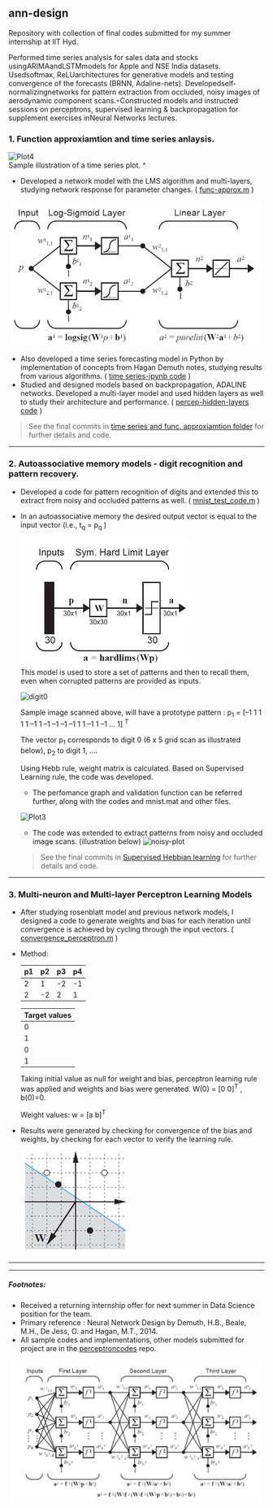 ## ann-design 
 Repository with collection of final codes submitted for my summer internship at IIT Hyd.



Performed time series analysis for sales data and stocks usingARIMAandLSTMmodels for Apple and NSE India datasets.
Usedsoftmax, ReLUarchitectures for generative models and testing convergence of the forecasts (BRNN, Adaline-nets). Developedself-normalizingnetworks for pattern extraction from occluded, noisy images of aerodynamic component scans.◦Constructed models and instructed sessions on perceptrons, supervised learning & backpropagation for supplement exercises inNeural Networks lectures. 

### 1. Function approxiamtion and time series anlaysis.
   ![Plot4](https://github.com/gvsakash/ann-design/blob/master/func_approx/func_approx.jpg)   
   Sample illustration of a time series plot. ^
  * Developed a network model with the LMS algorithm and multi-layers, studying network response for parameter changes. ( [func-approx.m](func_approx/func_approx_trail.m) )
  <img src="func_approx/model_illust.jpg" width="600">
  
  * Also developed a time series forecasting model in Python by implementation of concepts from Hagan Demuth notes, studying results from various algorithms. ( [time series-ipynb code](func_approx/time-series-practice-model.ipynb) )
  * Studied and designed models based on backpropagation, ADALINE networks. Developed a multi-layer model and used hidden layers as well to study their architecture and performance. ( [percep-hidden-layers code](func_approx/multi_lay_percep_two_hidd_layers.ipynb) )

   > See the final commits in [time series and func. approxiamtion folder](func_approx) for further details and code.

___

### 2. Autoassociative memory models - digit recognition and pattern recovery.

 * Developed a code for pattern recognition of digits and extended this to extract from noisy and occluded patterns as well. 
 ( [mnist_test_code.m](sup_hebb_learn/mnist_test_code.m) )
 * In an autoassociative memory the desired output vector is equal to the
input vector (i.e., t<sub>q</sub> = p<sub>q</sub> )

   ![Plot2](sup_hebb_learn/ref_model.jpg)  
   This model is used to store a set of patterns and then to recall them, even when corrupted patterns are provided as inputs.  
   
   ![digit0](https://github.com/gvsakash/ann-design/blob/master/sup_hebb_learn/pattern_digit.jpg)  
   
   Sample image scanned above,  will have a prototype pattern : p<sub>1</sub> = [–1 1 1 1 1 –1 1 –1 –1 –1 –1 1 1 –1 1 –1 ... 1] <sup>T</sup>
   
   The vector p<sub>1</sub> corresponds to digit 0 (6 x 5 grid scan as illustrated below), p<sub>2</sub> to digit 1, ....
   
   Using Hebb rule, weight matrix is calculated. Based on Supervised Learning rule, the code was developed.
   
   * The perfomance graph and validation function can be referred further, along with the codes and mnist.mat and other files.
   
   ![Plot3](https://github.com/gvsakash/ann-design/blob/master/sup_hebb_learn/performance.png)
   
   * The code was extended to extract patterns from noisy and occluded image scans. (illustration below) ![noisy-plot](https://github.com/gvsakash/ann-design/blob/master/sup_hebb_learn/noisyexamples.jpg)     
                     
        
     

   > See the final commits in [Supervised Hebbian learning](sup_hebb_learn) for further details and code.

____

### 3. Multi-neuron and Multi-layer Perceptron Learning Models 
  

* After studying rosenblatt model and previous network models, I designed a code to generate weights and bias for each iteration until convergence is achieved by cycling through the input vectors. ( [convergence_perceptron.m](percep/convergence_perceptron.m) )

* Method: 


    | p1 | p2 | p3 | p4 |
    | ------------- | ------------- | ------------- | ------------- |
    | 2	| 1	| -2 | -1 |
    | 2 | -2 | 2 | 1 |

     | Target values |
     | ------------- |
     | 0 |
     | 1 |
     | 0 |
     | 1 |

     Taking initial value as null for weight and bias, perceptron learning rule was applied and weights and bias were generated. W(0) = [0 0]<sup>T</sup> , b(0)=0.

    Weight values: w = [a b]<sup>T</sup>

* Results were generated by checking for convergence of the bias and weights, by checking for each vector to verify the learning rule.

    ![Plot1](percep/result_percep_plot.jpg)
    
___    




___
##### Footnotes: 
* Received a returning internship offer for next summer in Data Science position for the team.
* Primary reference :  Neural Network Design by Demuth, H.B., Beale, M.H., De Jess, O. and Hagan, M.T., 2014.
* All sample codes and implementations, other models submitted for project are in the [perceptroncodes](https://github.com/gvsakash/perceptroncodes) repo.
<img src="func_approx/multilperceptron_refbook.jpg" width="700">
